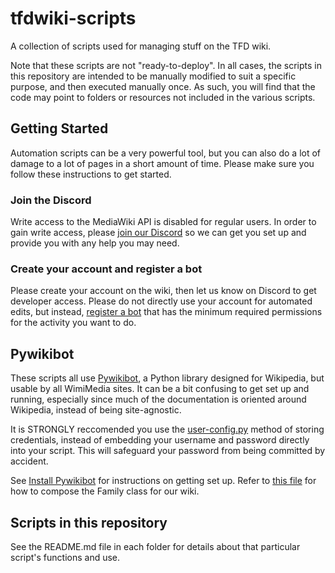 # tfdwiki-scripts
 A collection of scripts used for managing stuff on the TFD wiki.

 Note that these scripts are not "ready-to-deploy". In all cases, the scripts in this repository are intended to be manually modified to suit a specific purpose, and then executed manually once. As such, you will find that the code may point to folders or resources not included in the various scripts.

## Getting Started
Automation scripts can be a very powerful tool, but you can also do a lot of damage to a lot of pages in a short amount of time. Please make sure you follow these instructions to get started.

### Join the Discord
Write access to the MediaWiki API is disabled for regular users. In order to gain write access, please [join our Discord](https://discord.gg/8TuKeeDp4h) so we can get you set up and provide you with any help you may need.

### Create your account and register a bot
Please create your account on the wiki, then let us know on Discord to get developer access. Please do not directly use your account for automated edits, but instead, [register a bot](https://tfd.wiki/Special:BotPasswords) that has the minimum required permissions for the activity you want to do. 

## Pywikibot

These scripts all use [Pywikibot](https://www.mediawiki.org/wiki/Manual:Pywikibot?useskin=vector), a Python library designed for Wikipedia, but usable by all WimiMedia sites. It can be a bit confusing to get set up and running, especially since much of the documentation is oriented around Wikipedia, instead of being site-agnostic.

It is STRONGLY reccomended you use the [user-config.py](https://www.mediawiki.org/wiki/Manual:Pywikibot/user-config.py?useskin=vector) method of storing credentials, instead of embedding your username and password directly into your script. This will safeguard your password from being committed by accident.

See [Install Pywikibot](https://www.mediawiki.org/w/index.php?title=Manual:Pywikibot/Installation&useskin=vector#Configure_Pywikibot) for instructions on getting set up. Refer to [this file](https://github.com/TFDwiki/tfdwiki-scripts/blob/master/image_uploader/families/tfdwiki_family.py) for how to compose the Family class for our wiki.

## Scripts in this repository
See the README.md file in each folder for details about that particular script's functions and use.